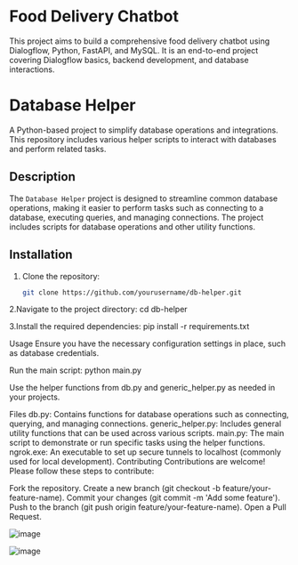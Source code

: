# Food Delivery Chatbot

This project aims to build a comprehensive food delivery chatbot using Dialogflow, Python, FastAPI, and MySQL. It is an end-to-end project covering Dialogflow basics, backend development, and database interactions.

# Database Helper

A Python-based project to simplify database operations and integrations. This repository includes various helper scripts to interact with databases and perform related tasks.

## Description

The `Database Helper` project is designed to streamline common database operations, making it easier to perform tasks such as connecting to a database, executing queries, and managing connections. The project includes scripts for database operations and other utility functions.

## Installation

1. Clone the repository:

   ```sh
   git clone https://github.com/yourusername/db-helper.git

2.Navigate to the project directory:
cd db-helper

3.Install the required dependencies:
pip install -r requirements.txt

Usage
Ensure you have the necessary configuration settings in place, such as database credentials.

Run the main script:
python main.py

Use the helper functions from db.py and generic_helper.py as needed in your projects.

Files
db.py: Contains functions for database operations such as connecting, querying, and managing connections.
generic_helper.py: Includes general utility functions that can be used across various scripts.
main.py: The main script to demonstrate or run specific tasks using the helper functions.
ngrok.exe: An executable to set up secure tunnels to localhost (commonly used for local development).
Contributing
Contributions are welcome! Please follow these steps to contribute:

Fork the repository.
Create a new branch (git checkout -b feature/your-feature-name).
Commit your changes (git commit -m 'Add some feature').
Push to the branch (git push origin feature/your-feature-name).
Open a Pull Request.

![image](https://github.com/ujjwalY20/chatbot/assets/109975465/f35e9903-bae2-4c4f-81c9-13659c395d04)

![image](https://github.com/ujjwalY20/chatbot/assets/109975465/f0819fcc-2b06-4e4b-889b-db4baa8498a4)


